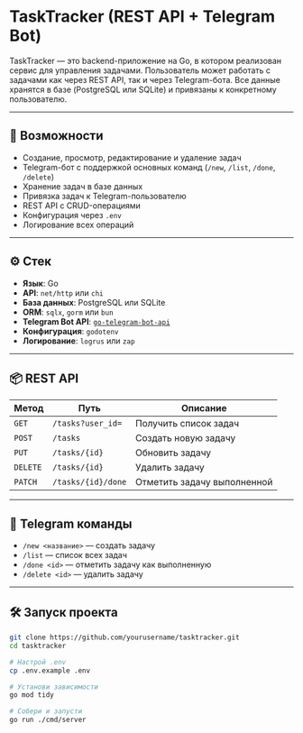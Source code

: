 # TaskTracker (REST API + Telegram Bot)

TaskTracker — это backend-приложение на Go, в котором реализован сервис для управления задачами. Пользователь может работать с задачами как через REST API, так и через Telegram-бота. Все данные хранятся в базе (PostgreSQL или SQLite) и привязаны к конкретному пользователю.

---

## 🚀 Возможности

- Создание, просмотр, редактирование и удаление задач
- Telegram-бот с поддержкой основных команд (`/new`, `/list`, `/done`, `/delete`)
- Хранение задач в базе данных
- Привязка задач к Telegram-пользователю
- REST API с CRUD-операциями
- Конфигурация через `.env`
- Логирование всех операций

---

## ⚙️ Стек

- **Язык**: Go
- **API**: `net/http` или `chi`
- **База данных**: PostgreSQL или SQLite
- **ORM**: `sqlx`, `gorm` или `bun`
- **Telegram Bot API**: [`go-telegram-bot-api`](https://github.com/go-telegram-bot-api/telegram-bot-api)
- **Конфигурация**: `godotenv`
- **Логирование**: `logrus` или `zap`

---

## 📦 REST API

| Метод | Путь | Описание |
|-------|------|----------|
| `GET`    | `/tasks?user_id=`        | Получить список задач |
| `POST`   | `/tasks`                 | Создать новую задачу |
| `PUT`    | `/tasks/{id}`            | Обновить задачу |
| `DELETE` | `/tasks/{id}`            | Удалить задачу |
| `PATCH`  | `/tasks/{id}/done`       | Отметить задачу выполненной |

---

## 🤖 Telegram команды

- `/new <название>` — создать задачу  
- `/list` — список всех задач  
- `/done <id>` — отметить задачу как выполненную  
- `/delete <id>` — удалить задачу  

---

## 🛠 Запуск проекта

```bash
git clone https://github.com/yourusername/tasktracker.git
cd tasktracker

# Настрой .env
cp .env.example .env

# Установи зависимости
go mod tidy

# Собери и запусти
go run ./cmd/server
